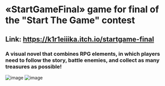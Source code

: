 # «StartGameFinal» game for final of the "Start The Game" contest
## **Link**: https://k1r1eiiika.itch.io/startgame-final
### A visual novel that combines RPG elements, in which players need to follow the story, battle enemies, and collect as many treasures as possible!
![image](https://img.itch.zone/aW1hZ2UvMjUzMzkzMy8xNTE3MDUzOC5wbmc=/original/5HtemU.png)
![image](https://img.itch.zone/aW1hZ2UvMjUzMzkzMy8xNTE3MDUzOS5wbmc=/original/B5mggi.png)
